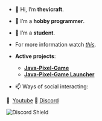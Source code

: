 - 👋 Hi, I’m **thevicraft**.
- 👀 I’m a **hobby programmer**.
- 🌱 I’m a **student**.
- For more information watch *[this](https://www.youtube.com/watch?v=dQw4w9WgXcQ)*.

- **Active projects**:
    - **[Java-Pixel-Game](https://github.com/thevicraft/java-pixel-game)**
    - **[Java-Pixel-Game Launcher](https://github.com/thevicraft/jpg-launcher)**

- 📫 Ways of social interacting:

🔴 [Youtube](https://www.youtube.com/channel/UCjiP-NZ-BqZiH9IlEW-shLw)
🦀 [Discord](https://discord.gg/pXDxjKB7q3)

![Discord Shield](https://discordapp.com/api/guilds/890641498083831808/widget.png?style=shield)

